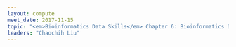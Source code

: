 ```yaml
---
layout: compute
meet_date: 2017-11-15
topic: "<em>Bioinformatics Data Skills</em> Chapter 6: Bioinformatics Data"
leaders: "Chaochih Liu"
---
```


